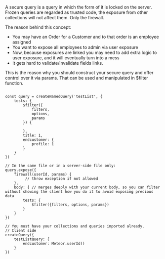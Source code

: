 A secure query is a query in which the form of it is locked on the server.
Frozen queries are regarded as trusted code, the exposure from other collections will not affect them.
Only the firewall.

The reason behind this concept:
- You may have an Order for a Customer and to that order is an employee assigned
- You want to expose all employees to admin via user exposure
- Now, because exposures are linked you may need to add extra logic to user exposure, and it will eventually turn into a mess
- It gets hard to validate/invalidate fields links.

This is the reason why you should construct your secure query and offer control over it via params. That can be used and manipulated in $filter function.


```

const query = createNamedQuery('testList', {
    tests: {
        $filter({
            filters, 
            options, 
            params
        }) {
                
        },
        title: 1,
        endcustomer: {
            profile: 1
        }
    }
})
```


```
// In the same file or in a server-side file only:
query.expose({
    firewall(userId, params) {
         // throw exception if not allowed 
    },
    body: { // merges deeply with your current body, so you can filter without showing the client how you do it to avoid exposing precious data
        tests: {
            $filter({filters, options, params})
        }
    }
})
```

```
// You must have your collections and queries imported already.
// Client side
createQuery({
    testListQuery: {
        endcustomer: Meteor.userId()
    }
})

```